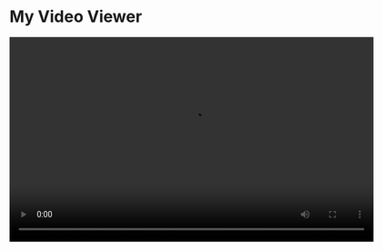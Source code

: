 <html lang="en">
<head>
    <meta charset="UTF-8">
    <meta name="viewport" content="width=device-width, initial-scale=1.0">
    <title>Video Viewer</title>
</head>
<body>
    <h1>My Video Viewer</h1>
    <video width="640" height="360" controls>
        <source src="https://www.youtube.com/watch?v=rCt9DatF63I" type="video/mp4">
        Your browser does not support the video tag.
    </video>
</body>
</html>
